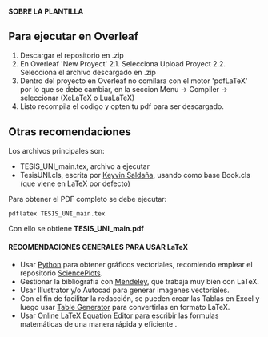 #### SOBRE LA PLANTILLA
## Para  ejecutar en Overleaf  

1. Descargar el repositorio en .zip   
2. En Overleaf  'New Proyect' 
2.1. Selecciona Upload Proyect 
2.2. Selecciona el archivo descargado  en .zip
3. Dentro del proyecto en Overleaf  no comilara con el motor 'pdfLaTeX' por lo que se debe cambiar, en la seccion Menu -> Compiler -> seleccionar (XeLaTeX  o  LuaLaTeX)
4. Listo  recompila  el codigo y opten tu pdf para ser descargado.

## Otras recomendaciones

Los archivos principales son:
- TESIS_UNI_main.tex, archivo a ejecutar
- TesisUNI.cls, escrita por [Keyvin Saldaña](https://github.com/KeyvinSV), usando como base Book.cls (que viene en LaTeX por defecto)

Para obtener el PDF completo se debe ejecutar:  
```
pdflatex TESIS_UNI_main.tex
```
Con ello se obtiene **TESIS_UNI_main.pdf**



#### RECOMENDACIONES GENERALES PARA USAR LaTeX
- Usar [Python](https://www.python.org/) para obtener gráficos vectoriales, recomiendo emplear el repositorio [SciencePlots](https://github.com/garrettj403/SciencePlots).
- Gestionar la bibliografía con [Mendeley](https://www.mendeley.com/download-desktop-new/), que trabaja muy bien con LaTeX.
- Usar Illustrator y/o Autocad para generar imagenes vectoriales.
- Con el fin de facilitar la redacción, se pueden crear las Tablas en Excel y luego usar [Table Generator](https://www.tablesgenerator.com/) para convertirlas en formato LaTeX.
- Usar [Online LaTeX Equation Editor](https://latex.codecogs.com/eqneditor/editor.php) para escribir las formulas matemáticas de una manera rápida y eficiente .

